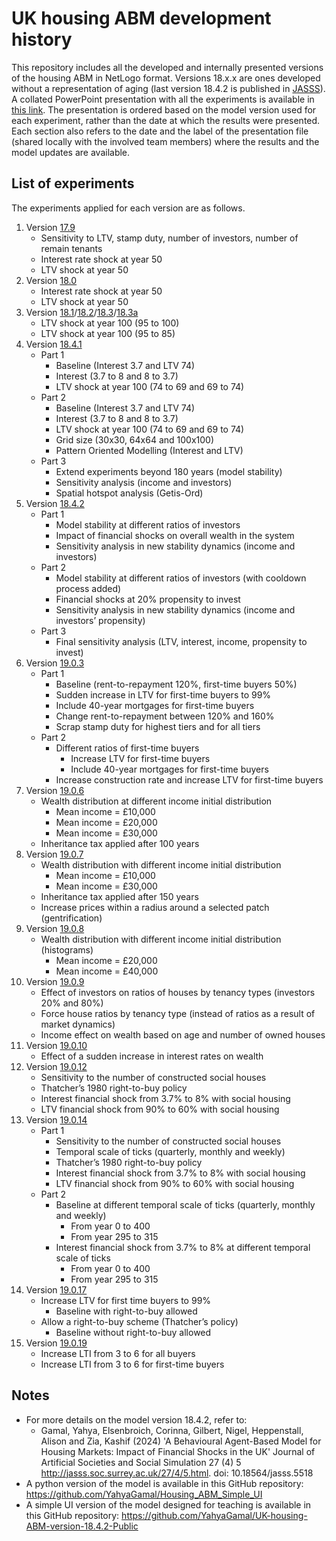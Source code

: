 # UK housing ABM development history
This repository includes all the developed and internally presented versions of the housing ABM in NetLogo format. Versions 18.x.x are ones developed without a representation of aging (last version 18.4.2 is published in [JASSS](http://jasss.soc.surrey.ac.uk/27/4/5.html)).
A collated PowerPoint presentation with all the experiments is available in [this link](https://gla-my.sharepoint.com/:p:/g/personal/yahya_gamalaldin_glasgow_ac_uk/ES__WoB4xOBBrj-_c5VKFwEBWjYhBKQ4FFo9mF99Tm5jDQ?e=Lm7Amz). The presentation is ordered based on the model version used for each experiment, rather than the date at which the results were presented. Each section also refers to the date and the label of the presentation file (shared locally with the involved team members) where the results and the model updates are available.

## List of experiments
The experiments applied for each version are as follows.
1. Version [17.9](https://github.com/YahyaGamal/UK_Housing_ABM_History/blob/main/NetLogo/Housing_Market_Model_17.9.nlogo)
    - Sensitivity to LTV, stamp duty, number of investors, number of remain tenants
    - Interest rate shock at year 50
    - LTV shock at year 50
2. Version [18.0](https://github.com/YahyaGamal/UK_Housing_ABM_History/blob/main/NetLogo/Housing_Market_Model_18.0.nlogo)
    - Interest rate shock at year 50
    - LTV shock at year 50
3. Version [18.1](https://github.com/YahyaGamal/UK_Housing_ABM_History/blob/main/NetLogo/Housing_Market_Model_18.1.nlogo)/[18.2](https://github.com/YahyaGamal/UK_Housing_ABM_History/blob/main/NetLogo/Housing_Market_Model_18.2.nlogo)/[18.3](https://github.com/YahyaGamal/UK_Housing_ABM_History/blob/main/NetLogo/Housing_Market_Model_18.3.nlogo)/[18.3a](https://github.com/YahyaGamal/UK_Housing_ABM_History/blob/main/NetLogo/Housing_Market_Model_18.3a.nlogo)
    - LTV shock at year 100 (95 to 100)
    - LTV shock at year 100 (95 to 85)
4. Version [18.4.1](https://github.com/YahyaGamal/UK_Housing_ABM_History/blob/main/NetLogo/Housing_Market_Model_18.4.1.nlogo)
    - Part 1
        - Baseline (Interest 3.7 and LTV 74)
        - Interest (3.7 to 8 and 8 to 3.7)
        - LTV shock at year 100 (74 to 69 and 69 to 74)
    - Part 2
        - Baseline (Interest 3.7 and LTV 74)
        - Interest (3.7 to 8 and 8 to 3.7)
        - LTV shock at year 100 (74 to 69 and 69 to 74)
        - Grid size (30x30, 64x64 and 100x100)
        - Pattern Oriented Modelling (Interest and LTV)
    - Part 3
        - Extend experiments beyond 180 years (model stability)
        - Sensitivity analysis (income and investors)
        - Spatial hotspot analysis (Getis-Ord)
5. Version [18.4.2](https://github.com/YahyaGamal/UK_Housing_ABM_History/blob/main/NetLogo/Housing_Market_Model_18.4.2.nlogo)
    - Part 1
        - Model stability at different ratios of investors
        - Impact of financial shocks on overall wealth in the system
        - Sensitivity analysis in new stability dynamics (income and investors)
    - Part 2
        - Model stability at different ratios of investors (with cooldown process added)
        - Financial shocks at 20% propensity to invest
        - Sensitivity analysis in new stability dynamics (income and investors’ propensity)
    - Part 3
        - Final sensitivity analysis (LTV, interest, income, propensity to invest)
6. Version [19.0.3](https://github.com/YahyaGamal/UK_Housing_ABM_History/blob/main/NetLogo/Housing_Market_Model_19.0.3.nlogo)
    - Part 1
        - Baseline (rent-to-repayment 120%, first-time buyers 50%)
        - Sudden increase in LTV for first-time buyers to 99%
        - Include 40-year mortgages for first-time buyers
        - Change rent-to-repayment between 120% and 160%
        - Scrap stamp duty for highest tiers and for all tiers
    - Part 2
        - Different ratios of first-time buyers
            - Increase LTV for first-time buyers
            - Include 40-year mortgages for first-time buyers 
        - Increase construction rate and increase LTV for first-time buyers
7. Version [19.0.6](https://github.com/YahyaGamal/UK_Housing_ABM_History/blob/main/NetLogo/Housing_Market_Model_19.0.6.nlogo)
    - Wealth distribution at different income initial distribution
        - Mean income = £10,000
        - Mean income = £20,000
        - Mean income = £30,000
    - Inheritance tax applied after 100 years
8. Version [19.0.7](https://github.com/YahyaGamal/UK_Housing_ABM_History/blob/main/NetLogo/Housing_Market_Model_19.0.7.nlogo)
    - Wealth distribution with different income initial distribution
        - Mean income = £10,000
        - Mean income = £30,000
    - Inheritance tax applied after 150 years
    - Increase prices within a radius around a selected patch (gentrification)
9. Version [19.0.8](https://github.com/YahyaGamal/UK_Housing_ABM_History/blob/main/NetLogo/Housing_Market_Model_19.0.8.nlogo)
    - Wealth distribution with different income initial distribution (histograms)
        - Mean income = £20,000
        - Mean income = £40,000
10. Version [19.0.9](https://github.com/YahyaGamal/UK_Housing_ABM_History/blob/main/NetLogo/Housing_Market_Model_19.0.9.nlogo)
    - Effect of investors on ratios of houses by tenancy types (investors 20% and 80%)
    - Force house ratios by tenancy type (instead of ratios as a result of market dynamics)
    - Income effect on wealth based on age and number of owned houses
11. Version [19.0.10](https://github.com/YahyaGamal/UK_Housing_ABM_History/blob/main/NetLogo/Housing_Market_Model_19.0.10.nlogo)
    - Effect of a sudden increase in interest rates on wealth
12. Version [19.0.12](https://github.com/YahyaGamal/UK_Housing_ABM_History/blob/main/NetLogo/Housing_Market_Model_19.0.12.nlogo)
    - Sensitivity to the number of constructed social houses
    - Thatcher’s 1980 right-to-buy policy
    - Interest financial shock from 3.7% to 8% with social housing
    - LTV financial shock from 90% to 60% with social housing
13. Version [19.0.14](https://github.com/YahyaGamal/UK_Housing_ABM_History/blob/main/NetLogo/Housing_Market_Model_19.0.14.nlogo)
    - Part 1
        - Sensitivity to the number of constructed social houses
        - Temporal scale of ticks (quarterly, monthly and weekly)
        - Thatcher’s 1980 right-to-buy policy
        - Interest financial shock from 3.7% to 8% with social housing
        - LTV financial shock from 90% to 60% with social housing
    - Part 2
        - Baseline at different temporal scale of ticks (quarterly, monthly and weekly)
            - From year 0 to 400
            - From year 295 to 315 
        - Interest financial shock from 3.7% to 8% at different temporal scale of ticks
            - From year 0 to 400
            - From year 295 to 315
14. Version [19.0.17](https://github.com/YahyaGamal/UK_Housing_ABM_History/blob/main/NetLogo/Housing_Market_Model_19.0.17.nlogo)
    - Increase LTV for first time buyers to 99%
        - Baseline with right-to-buy allowed
    - Allow a right-to-buy scheme (Thatcher’s policy)
        - Baseline without right-to-buy allowed
15. Version [19.0.19](https://github.com/YahyaGamal/UK_Housing_ABM_History/blob/main/NetLogo/Housing_Market_Model_19.0.19.nlogo)
    - Increase LTI from 3 to 6 for all buyers
    - Increase LTI from 3 to 6 for first-time buyers  

## Notes

- For more details on the model version 18.4.2, refer to: 
    - Gamal, Yahya, Elsenbroich, Corinna, Gilbert, Nigel, Heppenstall, Alison and Zia, Kashif (2024) 'A Behavioural Agent-Based Model for Housing Markets: Impact of Financial Shocks in the UK' Journal of Artificial Societies and Social Simulation 27 (4) 5 <http://jasss.soc.surrey.ac.uk/27/4/5.html>. doi: 10.18564/jasss.5518
- A python version of the model is available in this GitHub repository: <https://github.com/YahyaGamal/Housing_ABM_Simple_UI>
- A simple UI version of the model designed for teaching is available in this GitHub repository: <https://github.com/YahyaGamal/UK-housing-ABM-version-18.4.2-Public>
    
    
        
        
    
    
    
    
    
        

        
        
    
        
        
        

        
        
    
    